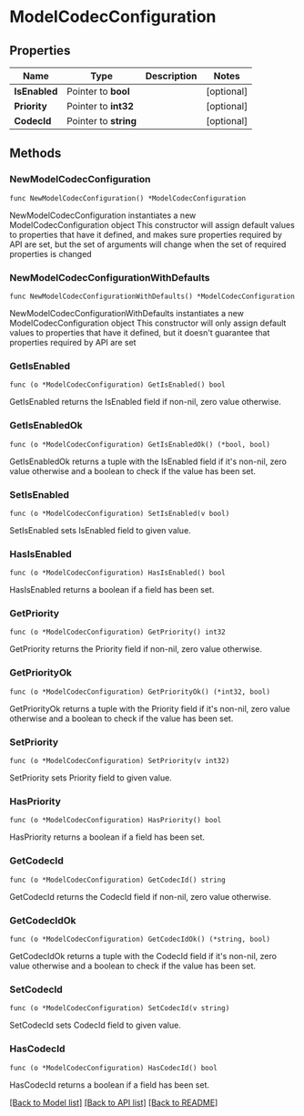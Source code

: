 # ModelCodecConfiguration

## Properties

Name | Type | Description | Notes
------------ | ------------- | ------------- | -------------
**IsEnabled** | Pointer to **bool** |  | [optional] 
**Priority** | Pointer to **int32** |  | [optional] 
**CodecId** | Pointer to **string** |  | [optional] 

## Methods

### NewModelCodecConfiguration

`func NewModelCodecConfiguration() *ModelCodecConfiguration`

NewModelCodecConfiguration instantiates a new ModelCodecConfiguration object
This constructor will assign default values to properties that have it defined,
and makes sure properties required by API are set, but the set of arguments
will change when the set of required properties is changed

### NewModelCodecConfigurationWithDefaults

`func NewModelCodecConfigurationWithDefaults() *ModelCodecConfiguration`

NewModelCodecConfigurationWithDefaults instantiates a new ModelCodecConfiguration object
This constructor will only assign default values to properties that have it defined,
but it doesn't guarantee that properties required by API are set

### GetIsEnabled

`func (o *ModelCodecConfiguration) GetIsEnabled() bool`

GetIsEnabled returns the IsEnabled field if non-nil, zero value otherwise.

### GetIsEnabledOk

`func (o *ModelCodecConfiguration) GetIsEnabledOk() (*bool, bool)`

GetIsEnabledOk returns a tuple with the IsEnabled field if it's non-nil, zero value otherwise
and a boolean to check if the value has been set.

### SetIsEnabled

`func (o *ModelCodecConfiguration) SetIsEnabled(v bool)`

SetIsEnabled sets IsEnabled field to given value.

### HasIsEnabled

`func (o *ModelCodecConfiguration) HasIsEnabled() bool`

HasIsEnabled returns a boolean if a field has been set.

### GetPriority

`func (o *ModelCodecConfiguration) GetPriority() int32`

GetPriority returns the Priority field if non-nil, zero value otherwise.

### GetPriorityOk

`func (o *ModelCodecConfiguration) GetPriorityOk() (*int32, bool)`

GetPriorityOk returns a tuple with the Priority field if it's non-nil, zero value otherwise
and a boolean to check if the value has been set.

### SetPriority

`func (o *ModelCodecConfiguration) SetPriority(v int32)`

SetPriority sets Priority field to given value.

### HasPriority

`func (o *ModelCodecConfiguration) HasPriority() bool`

HasPriority returns a boolean if a field has been set.

### GetCodecId

`func (o *ModelCodecConfiguration) GetCodecId() string`

GetCodecId returns the CodecId field if non-nil, zero value otherwise.

### GetCodecIdOk

`func (o *ModelCodecConfiguration) GetCodecIdOk() (*string, bool)`

GetCodecIdOk returns a tuple with the CodecId field if it's non-nil, zero value otherwise
and a boolean to check if the value has been set.

### SetCodecId

`func (o *ModelCodecConfiguration) SetCodecId(v string)`

SetCodecId sets CodecId field to given value.

### HasCodecId

`func (o *ModelCodecConfiguration) HasCodecId() bool`

HasCodecId returns a boolean if a field has been set.


[[Back to Model list]](../README.md#documentation-for-models) [[Back to API list]](../README.md#documentation-for-api-endpoints) [[Back to README]](../README.md)


